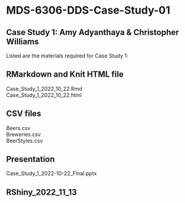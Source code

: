 # MDS-6306-DDS-Case-Study-01
## Case Study 1: Amy Adyanthaya & Christopher Williams
Listed are the materials required for Case Study 1:

## RMarkdown and Knit HTML file
Case_Study_1_2022_10_22.Rmd  
Case_Study_1_2022_10_22.html

## CSV files
Beers.csv  
Breweries.csv  
BeerStyles.csv  

## Presentation
Case_Study_1_2022-10-22_Final.pptx

## RShiny_2022_11_13
